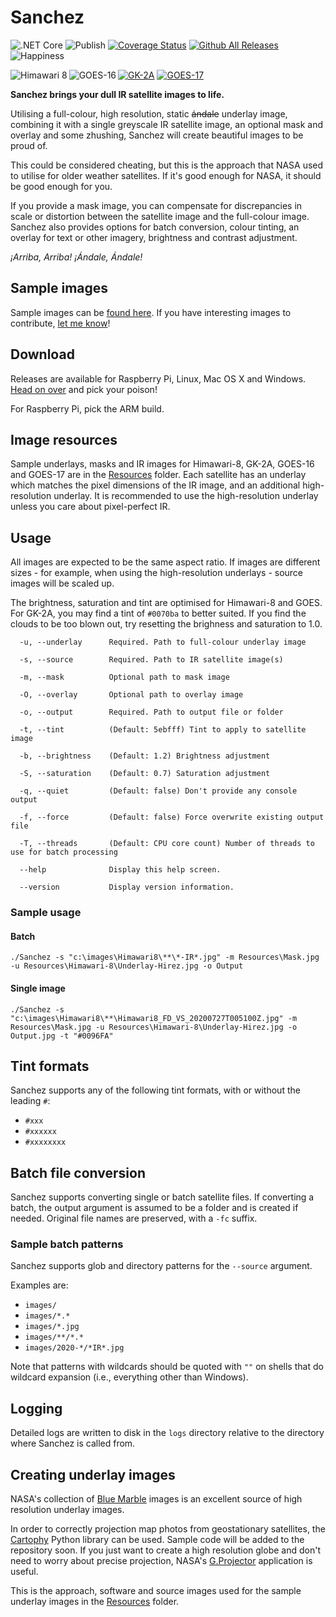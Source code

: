 ﻿# Sanchez

![.NET Core](https://github.com/nullpainter/sanchez/workflows/.NET%20Core/badge.svg)
![Publish](https://github.com/nullpainter/sanchez/workflows/Publish/badge.svg)
[![Coverage Status](https://coveralls.io/repos/github/nullpainter/sanchez/badge.svg?branch=master)](https://coveralls.io/github/nullpainter/sanchez?branch=master)
[![Github All Releases](https://img.shields.io/github/downloads/nullpainter/sanchez/total.svg)]()
![Happiness](https://img.shields.io/badge/happiness-100%25-orange)

<a href="Documentation/Himawari-8.jpg"><img src="Documentation/Himawari-8-thumb.jpg" title="Himawari 8" align="left"></a>
<a href="Documentation/GK-2A.jpg"><img src="Documentation/GK-2A-thumb.jpg" title="GK-2A"></a>
<a href="Documentation/GOES-16.JPG"><img src="Documentation/GOES-16-thumb.jpg" title="GOES-16" align="left"></a>
<a href="Documentation/GOES-17.jpg"><img src="Documentation/GOES-17-thumb.jpg"  title="GOES-17"></a>

**Sanchez brings your dull IR satellite images to life.**

Utilising a full-colour, high resolution, static ~~ándale~~ underlay image, combining it with a single greyscale IR satellite image, an optional mask and overlay and some zhushing, Sanchez will create beautiful images to be proud of.

This could be considered cheating, but this is the approach that NASA used to utilise for older weather satellites. If it's good enough for NASA, it should be good enough for you.

If you provide a mask image, you can compensate for discrepancies in scale or distortion between the satellite image and the full-colour image. Sanchez also provides options for batch conversion, colour tinting, an overlay for text or other imagery, brightness and contrast adjustment.

_¡Arriba, Arriba! ¡Ándale, Ándale!_

## Sample images

Sample images can be [found here](https://github.com/nullpainter/sanchez/wiki/Sample-images). If you have interesting images to contribute, [let me know](https://github.com/nullpainter/sanchez/issues/new?assignees=nullpainter&labels=&template=sample-image.md&title=)!

## Download

Releases are available for Raspberry Pi, Linux, Mac OS X and Windows. [Head on over](https://github.com/nullpainter/sanchez/releases) and pick your poison!

For Raspberry Pi, pick the ARM build.

## Image resources

Sample underlays, masks and IR images for Himawari-8, GK-2A, GOES-16 and GOES-17 are in the [Resources](Sanchez/Resources) folder. Each satellite has an underlay which matches the pixel dimensions of the IR image, and an additional high-resolution underlay. It is recommended to use the high-resolution underlay unless you care about pixel-perfect IR.

## Usage

All images are expected to be the same aspect ratio. If images are different sizes - for example, when using the high-resolution underlays - source images will be scaled up.

The brightness, saturation and tint are optimised for Himawari-8 and GOES. For GK-2A, you may find a tint of `#0070ba` to better suited. If you find the clouds to be too blown out, try resetting the brighness and saturation to 1.0.

```
  -u, --underlay      Required. Path to full-colour underlay image

  -s, --source        Required. Path to IR satellite image(s)

  -m, --mask          Optional path to mask image

  -O, --overlay       Optional path to overlay image

  -o, --output        Required. Path to output file or folder

  -t, --tint          (Default: 5ebfff) Tint to apply to satellite image

  -b, --brightness    (Default: 1.2) Brightness adjustment

  -S, --saturation    (Default: 0.7) Saturation adjustment

  -q, --quiet         (Default: false) Don't provide any console output

  -f, --force         (Default: false) Force overwrite existing output file

  -T, --threads       (Default: CPU core count) Number of threads to use for batch processing

  --help              Display this help screen.

  --version           Display version information.

```

### Sample usage

#### Batch

```
./Sanchez -s "c:\images\Himawari8\**\*-IR*.jpg" -m Resources\Mask.jpg -u Resources\Himawari-8\Underlay-Hirez.jpg -o Output
```

#### Single image

```
./Sanchez -s "c:\images\Himawari8\**\Himawari8_FD_VS_20200727T005100Z.jpg" -m Resources\Mask.jpg -u Resources\Himawari-8\Underlay-Hirez.jpg -o Output.jpg -t "#0096FA"
```

## Tint formats

Sanchez supports any of the following tint formats, with or without the leading `#`:

- `#xxx`
- `#xxxxxx`
- `#xxxxxxxx`

## Batch file conversion

Sanchez supports converting single or batch satellite files. If converting a batch, the output argument is assumed to be a folder and is created if needed. Original file names are preserved, with a `-fc` suffix.

### Sample batch patterns

Sanchez supports glob and directory patterns for the `--source` argument.

Examples are:

- `images/`
- `images/*.*`
- `images/*.jpg`
- `images/**/*.*`
- `images/2020-*/*IR*.jpg`

Note that patterns with wildcards should be quoted with `""` on shells that do wildcard expansion (i.e., everything other than Windows).

## Logging

Detailed logs are written to disk in the `logs` directory relative to the directory where Sanchez is called from.

## Creating underlay images

NASA's collection of [Blue Marble](https://visibleearth.nasa.gov/collection/1484/blue-marble) images is an excellent source of high resolution underlay images.

In order to correctly projection map photos from geostationary satellites, the [Cartophy](https://scitools.org.uk/cartopy/docs/latest/) Python library can be used. Sample code will be added to the repository soon. If you just want to create a high resolution globe and don't need to worry about precise projection, NASA's [G.Projector](https://www.giss.nasa.gov/tools/gprojector/) application is useful.

This is the approach, software and source images used for the sample underlay images in the [Resources](Sanchez/Resources) folder.
